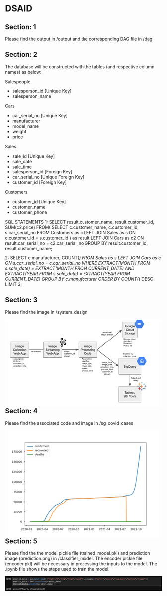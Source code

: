 # DSAID
## Section: 1
Please find the output in /output and the corresponding DAG file in /dag

## Section: 2
The database will be constructed with the tables (and respective column names) as below:

Salespeople
* salesperson_id [Unique Key]
* salesperson_name

Cars
* car_serial_no [Unique Key]
* manufacturer
* model_name
* weight
* price

Sales
* sale_id [Unique Key]
* sale_date
* sale_time
* salesperson_id [Foreign Key]
* car_serial_no [Unique Foreign Key]
* customer_id [Foreign Key]

Customers
* customer_id [Unique Key]
* customer_name
* customer_phone

SQL STATEMENTS
1:
SELECT 
     result.customer_name, result.customer_id, SUM(c2.price)
FROM(
     SELECT 
          c.customer_name, c.customer_id,  s.car_serial_no 
     FROM 
          Customers as c 
     LEFT JOIN 
          Sales as s 
     ON 
          c.customer_id = s.customer_id
     ) as result 
LEFT JOIN 
     Cars as c2 
ON 
     result.car_serial_no = c2.car_serial_no
GROUP BY 
     result.customer_id, result.customer_name;

2:
SELECT 
     c.manufacturer, COUNT(*) 
FROM 
     Sales as s 
LEFT JOIN 
     Cars as c 
ON 
     s.car_serial_no = c.car_serial_no 
WHERE 
     EXTRACT(MONTH FROM s.sale_date) = EXTRACT(MONTH FROM CURRENT_DATE) AND EXTRACT(YEAR FROM s.sale_date) = EXTRACT(YEAR FROM CURRENT_DATE) 
GROUP BY 
     c.manufacturer 
ORDER BY 
     COUNT(*) 
DESC LIMIT 3;


## Section: 3
Please find the image in /system_design

<img src="system_design/DSAID.png"
     alt="System Design for Image Processing"
     style="float: left; margin-right: 10px;" />

## Section: 4
Please find the associated code and image in /sg_covid_cases

<img src="sg_covid_cases/sg_covid_cases.png"
     alt="System Design for Image Processing"
     style="float: left; margin-right: 10px;" />

## Section: 5
Please find the the model pickle file (trained_model.pkl) and prediction image (prediction.png) in /classifier_model. The encoder pickle file (encoder.pkl) will be necessary in processing the inputs to the model. The .ipynb file shows the steps used to train the model.

<img src="classifier_model/prediction.png"
     alt="System Design for Image Processing"
     style="float: left; margin-right: 10px;" />